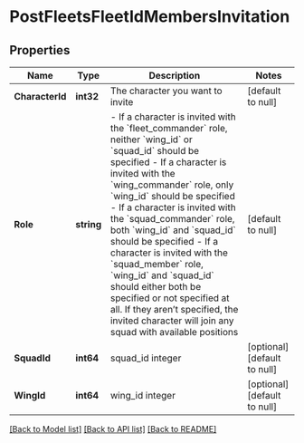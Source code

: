 # PostFleetsFleetIdMembersInvitation

## Properties
Name | Type | Description | Notes
------------ | ------------- | ------------- | -------------
**CharacterId** | **int32** | The character you want to invite | [default to null]
**Role** | **string** | - If a character is invited with the &#x60;fleet_commander&#x60; role, neither &#x60;wing_id&#x60; or &#x60;squad_id&#x60; should be specified - If a character is invited with the &#x60;wing_commander&#x60; role, only &#x60;wing_id&#x60; should be specified - If a character is invited with the &#x60;squad_commander&#x60; role, both &#x60;wing_id&#x60; and &#x60;squad_id&#x60; should be specified - If a character is invited with the &#x60;squad_member&#x60; role, &#x60;wing_id&#x60; and &#x60;squad_id&#x60; should either both be specified or not specified at all. If they aren’t specified, the invited character will join any squad with available positions  | [default to null]
**SquadId** | **int64** | squad_id integer | [optional] [default to null]
**WingId** | **int64** | wing_id integer | [optional] [default to null]

[[Back to Model list]](../README.md#documentation-for-models) [[Back to API list]](../README.md#documentation-for-api-endpoints) [[Back to README]](../README.md)


